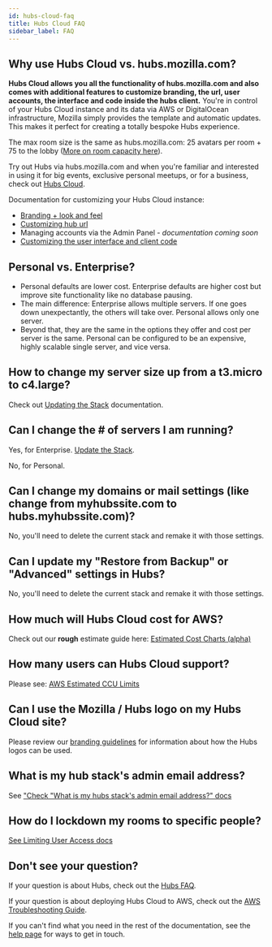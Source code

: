 ```yaml
---
id: hubs-cloud-faq
title: Hubs Cloud FAQ
sidebar_label: FAQ
---
```


## Why use Hubs Cloud vs. hubs.mozilla.com?

**Hubs Cloud allows you all the functionality of hubs.mozilla.com and also comes with additional features to customize branding, the url, user accounts, the interface and code inside the hubs client.** You're in control of your Hubs Cloud instance and its data via AWS or DigitalOcean infrastructure, Mozilla simply provides the template and automatic updates. This makes it perfect for creating a totally bespoke Hubs experience.

The max room size is the same as hubs.mozilla.com: 25 avatars per room + 75 to the lobby ([More on room capacity here](hubs-faq-ko.md#what-is-the-capacity-of-a-hubs-room)).

Try out Hubs via hubs.mozilla.com and when you're familiar and interested in using it for big events, exclusive personal meetups, or for a business, check out [Hubs Cloud](hubs-cloud-intro-ko.md).

Documentation for customizing your Hubs Cloud instance:

- [Branding + look and feel](hubs-cloud-customizing-look-and-feel-ko.md)
- [Customizing hub url](hubs-cloud-aws-domain-recipes-ko.md)
- Managing accounts via the Admin Panel - _documentation coming soon_
- [Customizing the user interface and client code](hubs-cloud-custom-clients-ko.md)

## Personal vs. Enterprise?

- Personal defaults are lower cost. Enterprise defaults are higher cost but improve site functionality like no database pausing.
- The main difference: Enterprise allows multiple servers. If one goes down unexpectantly, the others will take over. Personal allows only one server.
- Beyond that, they are the same in the options they offer and cost per server is the same. Personal can be configured to be an expensive, highly scalable single server, and vice versa.

## How to change my server size up from a t3.micro to c4.large?

Check out [Updating the Stack](hubs-cloud-aws-updating-the-stack-ko.md) documentation.

## Can I change the # of servers I am running?

Yes, for Enterprise. [Update the Stack](hubs-cloud-aws-updating-the-stack-ko.md).

No, for Personal.

## Can I change my domains or mail settings (like change from myhubssite.com to hubs.myhubssite.com)?

No, you'll need to delete the current stack and remake it with those settings.

## Can I update my "Restore from Backup" or "Advanced" settings in Hubs?

No, you'll need to delete the current stack and remake it with those settings.

## How much will Hubs Cloud cost for AWS?

Check out our **rough** estimate guide here: [Estimated Cost Charts (alpha)](hubs-cloud-aws-estimated-cost-charts-ko.md)

## How many users can Hubs Cloud support?

Please see: [AWS Estimated CCU Limits](hubs-cloud-aws-estimated-ccu-limits-ko.md)

## Can I use the Mozilla / Hubs logo on my Hubs Cloud site?

Please review our [branding guidelines](hubs-cloud-branding-ko.md) for information about how the Hubs logos can be used.

## What is my hub stack's admin email address?

See ["Check "What is my hubs stack's admin email address?" docs](hubs-cloud-aws-troubleshooting-ko.md#then-what-is-my-hub-stacks-admin-email-address)

## How do I lockdown my rooms to specific people?

[See Limiting User Access docs](hubs-cloud-limiting-user-access-ko.md)

## Don't see your question?

If your question is about Hubs, check out the [Hubs FAQ](hubs-faq-ko.md).

If your question is about deploying Hubs Cloud to AWS, check out the [AWS Troubleshooting Guide](hubs-cloud-aws-troubleshooting-ko.md).

If you can't find what you need in the rest of the documentation, see the [help page](./help.html) for ways to get in touch.
